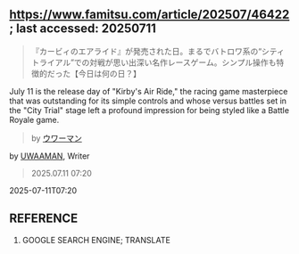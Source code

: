 ## https://www.famitsu.com/article/202507/46422; last accessed: 20250711

> 『カービィのエアライド』が発売された日。まるでバトロワ系の“シティトライアル”での対戦が思い出深い名作レースゲーム。シンプル操作も特徴的だった【今日は何の日？】

July 11 is the release day of "Kirby's Air Ride," the racing game masterpiece that was outstanding for its simple controls and whose versus battles set in the "City Trial" stage left a profound impression for being styled like a Battle Royale game.

> by [ウワーマン](https://www.famitsu.com/author/17/page/1)

by [UWAAMAN](https://www.famitsu.com/author/17/page/1), Writer

> 2025.07.11 07:20

2025-07-11T07:20

## REFERENCE

1) GOOGLE SEARCH ENGINE; TRANSLATE